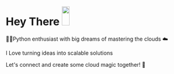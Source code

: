
<h1>
  Hey There
  <img src="https://media.giphy.com/media/hvRJCLFzcasrR4ia7z/giphy.gif" width="20px" height="50px"/>
</h1>

👨‍💻Python enthusiast with big dreams of mastering the clouds ☁️ 

I Love turning ideas into scalable solutions 

Let's connect and create some cloud magic together! 🚀
